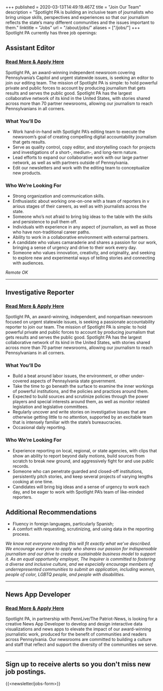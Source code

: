 +++
published = 2020-03-13T14:49:19.467Z
title = "Join Our Team"
description = "Spotlight PA is building an inclusive team of journalists who bring unique skills, perspectives and experiences so that our journalism reflects the state’s many different communities and the issues important to them."
linktitle = "Jobs"
url = "/about/jobs/"
aliases = ["/jobs/"]
+++
Spotlight PA currently has three job openings:

## Assistant Editor

### [Read More & Apply Here](https://us60.dayforcehcm.com/CandidatePortal/en-US/philainquirer/Posting/View/228)

Spotlight PA, an award-winning independent newsroom covering 
Pennsylvania’s Capitol and urgent statewide issues, is seeking an editor to join our editing team. The mission of Spotlight 
PA is simple: to hold powerful private and public forces to account by 
producing journalism that gets results and serves the public good. Spotlight PA
has the largest collaborative network of its kind in the United States, with 
stories shared across more than 70 partner newsrooms, allowing our journalism 
to reach Pennsylvanians in all corners.

### What You’ll Do

* Work hand-in-hand with Spotlight PA’s editing team to execute 
  the newsroom’s goal of creating compelling digital 
  accountability journalism that gets results. 
* Serve as quality control, copy editor, and storytelling coach for 
  projects and investigations of a short-, medium-, and long-term 
  nature. 
* Lead efforts to expand our collaborative work with our large 
  partner network, as well as with partners outside of Pennsylvania. 
* Edit our newsletters and work with the editing team to conceptualize 
  new products.

### Who We’re Looking For

* Strong organization and communication skills.
* Enthusiastic about working one-on-one with a team of reporters in v
  arious stages of their careers, as well as with journalists across the state. 
* Someone who’s not afraid to bring big ideas to the table with the skills 
  and persistence to pull them off. 
* Individuals with experience in any aspect of journalism, as well as those 
  who have non-traditional career paths.
* Ability to work in a collaborative environment with external partners. 
* A candidate who values camaraderie and shares a passion for our 
  work, bringing a sense of urgency and drive to their work every day. 
* Someone who values innovation, creativity, and originality, and 
  seeking to explore new and experimental ways of telling stories 
  and connecting with audiences.

*Remote OK*

- - -

## Investigative Reporter

### [Read More & Apply Here](https://us60.dayforcehcm.com/CandidatePortal/en-US/philainquirer/Posting/View/226)

Spotlight PA, an award-winning, independent, and nonpartisan newsroom focused on urgent statewide issues, is seeking a passionate accountability reporter to join our team. The mission of Spotlight PA is simple: to hold powerful private and public forces to account by producing journalism that gets results and serves the public good. Spotlight PA has the largest collaborative network of its kind in the United States, with stories shared across more than 70 partner newsrooms, allowing our journalism to reach Pennsylvanians in all corners.

### What You’ll Do

* Build a beat around labor issues, the environment, or other under-covered aspects of Pennsylvania state government. 
* Take the time to go beneath the surface to examine the inner workings of powerful institutions, and the policies and practices around them.
* Expected to build sources and scrutinize policies through the power players and special interests around them, as well as monitor related legislation and legislative committees.
* Regularly uncover and write stories on investigative issues that are otherwise getting little to no attention, supported by an excitable team that is intensely familiar with the state’s bureaucracies.
* Occasional daily reporting.

### Who We’re Looking For

* Experience reporting on local, regional, or state agencies, with clips that show an ability to report beyond daily motions, build sources from scratch to break new ground, and aggressively fight for and use public records.
* Someone who can penetrate guarded and closed-off institutions, persistently pitch stories, and keep several projects of varying lengths cooking at one time. 
* Candidates will bring big ideas and a sense of urgency to work each day, and be eager to work with Spotlight PA’s team of like-minded reporters.

## Additional Recommendations

* Fluency in foreign languages, particularly Spanish;
* A comfort with requesting, scrutinizing, and using data in the reporting process.

*We know not everyone reading this will fit exactly what we’ve described. We encourage everyone to apply who shares our passion for indispensable journalism and our drive to create a sustainable business model to support it. As an equal opportunity employer, The Inquirer is committed to fostering a diverse and inclusive culture, and we especially encourage members of underrepresented communities to submit an application, including women, people of color, LGBTQ people, and people with disabilities.*

- - -

## News App Developer

### [Read More & Apply Here](https://recruiting.adp.com/srccar/public/RTI.home?c=2171807&d=AdvanceLocalExternalCareerSite&r=5000697558706&_fromPublish=true)

Spotlight PA, in partnership with PennLive/The Patriot-News, is looking for a creative News App Developer to develop and design interactive data visualizations and news apps to elevate the impact of our award-winning journalistic work, produced for the benefit of communities and readers across Pennsylvania. Our newsrooms are committed to building a culture and staff that reflect and support the diversity of the communities we serve.

- - -

## Sign up to receive alerts so you don't miss new job postings.

{{<newsletter/jobs-form>}}